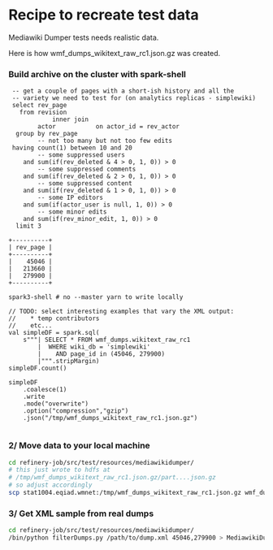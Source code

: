 # Recipe to recreate test data

Mediawiki Dumper tests needs realistic data.

Here is how wmf_dumps_wikitext_raw_rc1.json.gz was created.

### Build archive on the cluster with spark-shell
```roomsql
 -- get a couple of pages with a short-ish history and all the
 -- variety we need to test for (on analytics replicas - simplewiki)
 select rev_page
   from revision
            inner join
        actor           on actor_id = rev_actor
  group by rev_page
        -- not too many but not too few edits
 having count(1) between 10 and 20
        -- some suppressed users
    and sum(if(rev_deleted & 4 > 0, 1, 0)) > 0
        -- some suppressed comments
    and sum(if(rev_deleted & 2 > 0, 1, 0)) > 0
        -- some suppressed content
    and sum(if(rev_deleted & 1 > 0, 1, 0)) > 0
        -- some IP editors
    and sum(if(actor_user is null, 1, 0)) > 0
        -- some minor edits
    and sum(if(rev_minor_edit, 1, 0)) > 0
  limit 3
  
+----------+
| rev_page |
+----------+
|    45046 |
|   213660 |
|   279900 |
+----------+
```

```
spark3-shell # no --master yarn to write locally

// TODO: select interesting examples that vary the XML output:
//    * temp contributors
//    etc...
val simpleDF = spark.sql(
    s"""| SELECT * FROM wmf_dumps.wikitext_raw_rc1
        |  WHERE wiki_db = 'simplewiki'
        |    AND page_id in (45046, 279900)
        |""".stripMargin)
simpleDF.count()

simpleDF
    .coalesce(1)
    .write
    .mode("overwrite")
    .option("compression","gzip")
    .json("/tmp/wmf_dumps_wikitext_raw_rc1.json.gz")
    
```
### 2/ Move data to your local machine

```bash
cd refinery-job/src/test/resources/mediawikidumper/
# this just wrote to hdfs at
# /tmp/wmf_dumps_wikitext_raw_rc1.json.gz/part....json.gz
# so adjust accordingly
scp stat1004.eqiad.wmnet:/tmp/wmf_dumps_wikitext_raw_rc1.json.gz wmf_dumps_wikitext_raw_rc1.json.gz
```

### 3/ Get XML sample from real dumps
``` bash
cd refinery-job/src/test/resources/mediawikidumper/
/bin/python filterDumps.py /path/to/dump.xml 45046,279900 > MediawikiDumperOutputTest.xml
```
